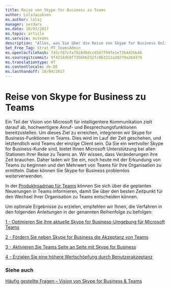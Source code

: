 ```yaml
---
title: Reise von Skype for Business zu Teams
author: LolaJacobsen
ms.author: lolaj
manager: serdars
ms.date: 10/03/2017
ms.topic: article
ms.service: msteams
description: "Alles, was Sie über die Reise von Skype for Business Online zu Microsoft Teams wissen müssen."
Set_Free_Tag: Strat_MT_TeamsAdmin
ms.openlocfilehash: f45cf87cfa7928d0dcc8587f997e1e73b442bb46
ms.sourcegitcommit: 9f4216d50f7356b6252fc863213a20279a264374
ms.translationtype: HT
ms.contentlocale: de-DE
ms.lasthandoff: 10/04/2017
---
```

<a name="journey-from-skype-for-business-to-microsoft-teams"></a>Reise von Skype for Business zu Teams
==================================================

Ein Teil der Vision von Microsoft für intelligentere Kommunikation zielt darauf ab, hochwertigere Anruf- und Besprechungsfunktionen bereitzustellen. Um dieses Ziel zu erreichen, integrieren wir Skype for Business-Funktionen in Teams. Dies wird im Lauf der Zeit geschehen, und letztendlich wird Teams der einzige Client sein. Da Sie ein wertvoller Skype for Business-Kunde sind, bietet Ihnen Microsoft Unterstützung bei allen Stationen Ihrer Reise zu Teams an. Wir wissen, dass Veränderungen ihre Zeit brauchen. Daher laden wir Sie ein, noch heute mit der Erkundung von Teams zu beginnen und den Mehrwert von Teams für Ihre Organisation zu ermitteln. Dabei können Sie Skype for Business problemlos weiterverwenden. 

In der [Produktroadmap für Teams](https://aka.ms/TeamsRoadmap) können Sie sich über die geplanten Neuerungen in Teams informieren, damit Sie über den besten Zeitpunkt für den Wechsel Ihrer Organisation zu Teams entscheiden können.

Um optimale Ergebnisse zu erzielen, empfehlen wir Ihnen, die Verfahren in den folgenden Anleitungen in der genannten Reihenfolge zu befolgen:


[1 - Optimieren Sie Ihre aktuelle Skype for Business-Umgebung für Microsoft Teams](prepare-teams.md)

[2 - Fördern Sie neben Skype for Business die Akzeptanz von Teams](pilot-essentials.md)

[3 - Aktivieren Sie Teams Seite an Seite mit Skype for Business](guidance-SkypeforBusiness.md)

[4 - Erzielen Sie eine höhere Wertschöpfung durch Benutzerakzeptanz](continue-journey.md)


 
### <a name="see-also"></a>Siehe auch
[Häufig gestellte Fragen – Vision von Skype for Business & Teams](FAQ-journey.md)




